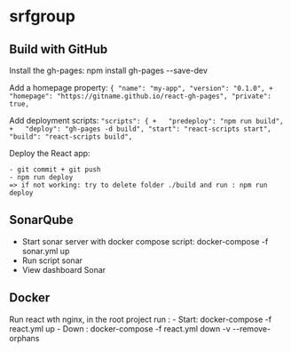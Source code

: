 # srfgroup

## Build with GitHub

Install the gh-pages: npm install gh-pages --save-dev

Add a homepage property: `{
                           "name": "my-app",
                           "version": "0.1.0",
                         + "homepage": "https://gitname.github.io/react-gh-pages",
                           "private": true,`
   

Add deployment scripts: `"scripts": {
                        +   "predeploy": "npm run build",
                        +   "deploy": "gh-pages -d build",
                            "start": "react-scripts start",
                            "build": "react-scripts build",`
                            
Deploy the React app: 

    - git commit + git push
    - npm run deploy
    => if not working: try to delete folder ./build and run : npm run deploy
    
    
## SonarQube
- Start sonar server with docker compose script: docker-compose -f sonar.yml up
- Run script sonar
- View dashboard Sonar


## Docker 
Run react wth nginx, in the root project run :
    - Start: docker-compose -f react.yml up
    - Down : docker-compose -f react.yml down -v --remove-orphans